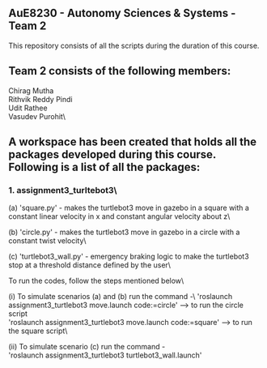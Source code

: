 ## AuE8230 - Autonomy Sciences & Systems - Team 2

This repository consists of all the scripts during the duration of this course.

## Team 2 consists of the following members:
Chirag Mutha\
Rithvik Reddy Pindi\
Udit Rathee\
Vasudev Purohit\

## A workspace has been created that holds all the packages developed during this course. Following is a list of all the packages:

### 1. assignment3_turltebot3\

(a) 'square.py' - makes the turtlebot3 move in gazebo in a square with a constant linear velocity in x and constant angular velocity about z\

(b) 'circle.py' - makes the turtlebot3 move in gazebo in a circle with a constant twist velocity\

(c) 'turtlebot3_wall.py' - emergency braking logic to make the turtlebot3 stop at a threshold distance defined by the user\

To run the codes, follow the steps mentioned below\

(i) To simulate scenarios (a) and (b) run the command -\ 
'roslaunch assignment3_turtlebot3 move.launch code:=circle' --> to run the circle script\
'roslaunch assignment3_turtlebot3 move.launch code:=square' --> to run the square script\

(ii) To simulate scenario (c) run the command -\
'roslaunch assignment3_turtlebot3 turtlebot3_wall.launch'
